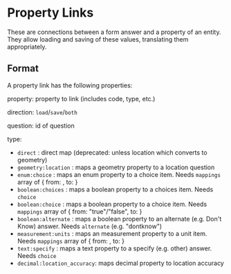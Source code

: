 # Property Links

These are connections between a form answer and a property of an entity. They allow loading and saving of these values, translating them appropriately.

## Format

A property link has the following properties:

property: property to link (includes code, type, etc.)

direction: `load`/`save`/`both`

question: id of question

type: 

* `direct` : direct map (deprecated: unless location which converts to geometry)
* `geometry:location` : maps a geometry property to a location question
* `enum:choice` : maps an enum property to a choice item. Needs `mappings` array of { from: <enum code>, to: <choice id> }
* `boolean:choices` : maps a boolean property to a choices item. Needs `choice`
* `boolean:choice` : maps a boolean property to a choice item. Needs `mappings` array of { from: "true"/"false", to: <choice id> }
* `boolean:alternate` : maps a boolean property to an alternate (e.g. Don't Know) answer. Needs `alternate` (e.g. "dontknow")
* `measurement:units` : maps an measurement property to a unit item. Needs `mappings` array of { from: <entity unit id>, to: <question units id> }
* `text:specify` : maps a text property to a specify (e.g. other) answer. Needs `choice`
* `decimal:location_accuracy`: maps decimal property to location accuracy
